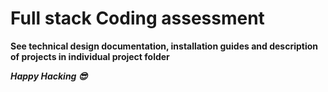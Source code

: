 # Full stack Coding assessment

**See technical design documentation, installation guides and 
description of projects
in individual project folder**

***Happy Hacking 😎***